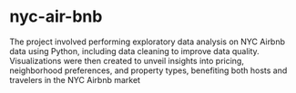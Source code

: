 # nyc-air-bnb
The project involved performing exploratory data analysis on NYC Airbnb data using Python, including data cleaning to improve data quality. Visualizations were then created to unveil insights into pricing, neighborhood preferences, and property types, benefiting both hosts and travelers in the NYC Airbnb market
